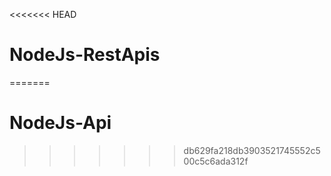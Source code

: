 <<<<<<< HEAD
# NodeJs-RestApis
=======
# NodeJs-Api
>>>>>>> db629fa218db3903521745552c500c5c6ada312f
